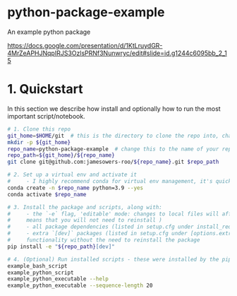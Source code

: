 # python-package-example
An example python package

https://docs.google.com/presentation/d/1KtLruydGR-4MrZeAPHJNqpIRJS3OzlsPRNf3Nunwryc/edit#slide=id.g1244c6095bb_2_15

# 1. Quickstart

In this section we describe how install and optionally how to run the most important script/notebook.

```zsh
# 1. Clone this repo
git_home=$HOME/git  # this is the directory to clone the repo into, change this to wherever you like
mkdir -p ${git_home}
repo_name=python-package-example  # change this to the name of your repo
repo_path=${git_home}/${repo_name}
git clone git@github.com:jamesowers-roo/${repo_name}.git $repo_path

# 2. Set up a virtual env and activate it
#     - I highly recommend conda for virtual env management, it's quick to install.
conda create -n $repo_name python=3.9 --yes
conda activate $repo_name

# 3. Install the package and scripts, along with:
#     - the `-e` flag, 'editable' mode: changes to local files will affect package (this
#     means that you will not need to reinstall )
#     - all package dependencies (listed in setup.cfg under install_requires)
#     - extra `[dev]` packages (listed in setup.cfg under [options.extras_require])
#     functionality without the need to reinstall the package
pip install -e "${repo_path}[dev]"

# 4. (Optional) Run installed scripts - these were installed by the pip install above
example_bash_script
example_python_script
example_python_executable --help
example_python_executable --sequence-length 20
```